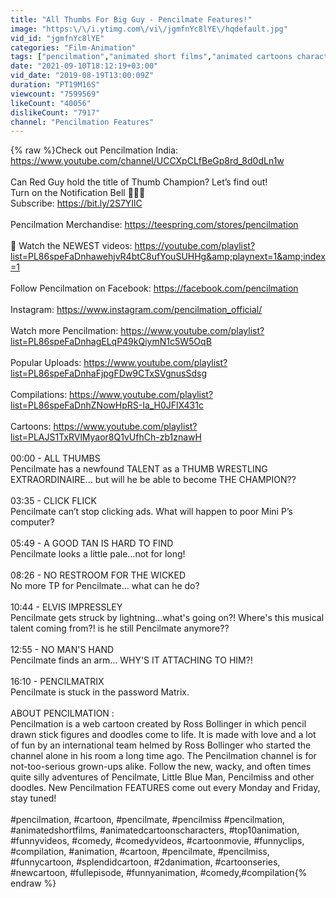 ```yaml
---
title: "All Thumbs For Big Guy - Pencilmate Features!"
image: "https:\/\/i.ytimg.com\/vi\/jgmfnYc8lYE\/hqdefault.jpg"
vid_id: "jgmfnYc8lYE"
categories: "Film-Animation"
tags: ["pencilmation","animated short films","animated cartoons characters"]
date: "2021-09-10T18:12:19+03:00"
vid_date: "2019-08-19T13:00:09Z"
duration: "PT19M16S"
viewcount: "7599569"
likeCount: "40056"
dislikeCount: "7917"
channel: "Pencilmation Features"
---
```

{% raw %}Check out Pencilmation India: <a rel="nofollow" target="blank" href="https://www.youtube.com/channel/UCCXpCLfBeGp8rd_8d0dLn1w">https://www.youtube.com/channel/UCCXpCLfBeGp8rd_8d0dLn1w</a><br /><br />Can Red Guy hold the title of Thumb Champion? Let’s find out!<br />Turn on the Notification Bell 🔔🔔🔔 <br />Subscribe: <a rel="nofollow" target="blank" href="https://bit.ly/2S7YIlC">https://bit.ly/2S7YIlC</a><br /><br />Pencilmation Merchandise:  <a rel="nofollow" target="blank" href="https://teespring.com/stores/pencilmation">https://teespring.com/stores/pencilmation</a><br /><br />🔔 Watch the NEWEST videos: <a rel="nofollow" target="blank" href="https://youtube.com/playlist?list=PL86speFaDnhawehjvR4btC8ufYouSUHHg&amp;playnext=1&amp;index=1">https://youtube.com/playlist?list=PL86speFaDnhawehjvR4btC8ufYouSUHHg&amp;playnext=1&amp;index=1</a><br /><br />Follow Pencilmation on Facebook: <a rel="nofollow" target="blank" href="https://facebook.com/pencilmation">https://facebook.com/pencilmation</a> <br /><br />Instagram: <a rel="nofollow" target="blank" href="https://www.instagram.com/pencilmation_official/">https://www.instagram.com/pencilmation_official/</a><br /><br />Watch more Pencilmation: <a rel="nofollow" target="blank" href="https://www.youtube.com/playlist?list=PL86speFaDnhagELqP49kQiymN1c5W5OqB">https://www.youtube.com/playlist?list=PL86speFaDnhagELqP49kQiymN1c5W5OqB</a><br /><br />Popular Uploads: <a rel="nofollow" target="blank" href="https://www.youtube.com/playlist?list=PL86speFaDnhaFjpgFDw9CTxSVgnusSdsg">https://www.youtube.com/playlist?list=PL86speFaDnhaFjpgFDw9CTxSVgnusSdsg</a><br /><br />Compilations: <a rel="nofollow" target="blank" href="https://www.youtube.com/playlist?list=PL86speFaDnhZNowHpRS-Ia_H0JFlX431c">https://www.youtube.com/playlist?list=PL86speFaDnhZNowHpRS-Ia_H0JFlX431c</a><br /><br />Cartoons: <a rel="nofollow" target="blank" href="https://www.youtube.com/playlist?list=PLAJS1TxRVlMyaor8Q1vUfhCh-zb1znawH">https://www.youtube.com/playlist?list=PLAJS1TxRVlMyaor8Q1vUfhCh-zb1znawH</a><br /><br />00:00 - ALL THUMBS<br />Pencilmate has a newfound TALENT as a THUMB WRESTLING EXTRAORDINAIRE... but will he be able to become THE CHAMPION??<br /><br />03:35 - CLICK FLICK<br />Pencilmate can’t stop clicking ads. What will happen to poor Mini P’s computer?<br /><br />05:49 - A GOOD TAN IS HARD TO FIND<br />Pencilmate looks a little pale...not for long!<br /><br />08:26 - NO RESTROOM FOR THE WICKED<br />No more TP for Pencilmate... what can he do?<br /><br />10:44 - ELVIS IMPRESSLEY<br />Pencilmate gets struck by lightning...what's going on?! Where's this musical talent coming from?! is he still Pencilmate anymore??<br /><br />12:55 - NO MAN'S HAND<br />Pencilmate finds an arm... WHY'S IT ATTACHING TO HIM?!<br /><br />16:10 - PENCILMATRIX<br />Pencilmate is stuck in the password Matrix. <br /><br />ABOUT PENCILMATION : <br />Pencilmation is a web cartoon created by Ross Bollinger in which pencil drawn stick figures and doodles come to life. It is made with love and a lot of fun by an international team helmed by Ross Bollinger who started the channel alone in his room a long time ago. The Pencilmation channel is for not-too-serious grown-ups alike. Follow the new, wacky, and often times quite silly adventures of Pencilmate, Little Blue Man, Pencilmiss and other doodles. New Pencilmation FEATURES come out every Monday and Friday, stay tuned!<br /><br />#pencilmation, #cartoon, #pencilmate, #pencilmiss #pencilmation, #animatedshortfilms, #animatedcartoonscharacters, #top10animation, #funnyvideos, #comedy, #comedyvideos, #cartoonmovie, #funnyclips, #compilation, #animation, #cartoon, #pencilmate, #pencilmiss, #funnycartoon, #splendidcartoon, #2danimation, #cartoonseries, #newcartoon, #fullepisode, #funnyanimation, #comedy,#compilation{% endraw %}
